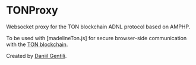 # TONProxy

Websocket proxy for the TON blockchain ADNL protocol based on AMPHP.

To be used with [madelineTon.js] for secure browser-side communication with the [TON blockchain](https://test.ton.org).



Created by [Daniil Gentili](https://daniil.it).
